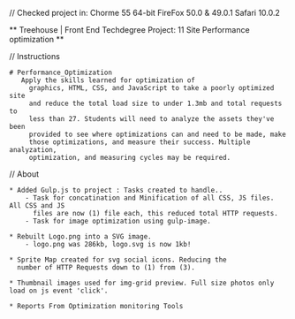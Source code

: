 
//	Checked project in: Chorme 55 64-bit FireFox 50.0 & 49.0.1 Safari 10.0.2

**	Treehouse | Front End Techdegree Project: 11 Site Performance optimization  **

//	Instructions

	# Performance_Optimization
       Apply the skills learned for optimization of
		 graphics, HTML, CSS, and JavaScript to take a poorly optimized site
		 and reduce the total load size to under 1.3mb and total requests to
		 less than 27. Students will need to analyze the assets they've been
		 provided to see where optimizations can and need to be made, make
		 those optimizations, and measure their success. Multiple analyzation,
		 optimization, and measuring cycles may be required.
		 

 //	About

 	* Added Gulp.js to project : Tasks created to handle..
 		- Task for concatination and Minification of all CSS, JS files. All CSS and JS 
 		  files are now (1) file each, this reduced total HTTP requests.
 		- Task for image optimization using gulp-image.
 	
 	* Rebuilt Logo.png into a SVG image.
 		- logo.png was 286kb, logo.svg is now 1kb!

 	* Sprite Map created for svg social icons. Reducing the
 	  number of HTTP Requests down to (1) from (3).

 	* Thumbnail images used for img-grid preview. Full size photos only load on js event 'click'.

 	* Reports From Optimization monitoring Tools





